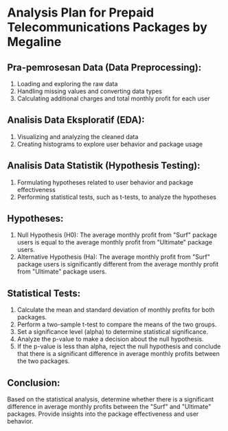 # Analysis Plan for Prepaid Telecommunications Packages by Megaline

## Pra-pemrosesan Data (Data Preprocessing):

1. Loading and exploring the raw data
2. Handling missing values and converting data types
3. Calculating additional charges and total monthly profit for each user

## Analisis Data Eksploratif (EDA):

1. Visualizing and analyzing the cleaned data
2. Creating histograms to explore user behavior and package usage

## Analisis Data Statistik (Hypothesis Testing):

1. Formulating hypotheses related to user behavior and package effectiveness
2. Performing statistical tests, such as t-tests, to analyze the hypotheses

## Hypotheses:

1. Null Hypothesis (H0): The average monthly profit from "Surf" package users is equal to the average monthly profit from "Ultimate" package users.
2. Alternative Hypothesis (Ha): The average monthly profit from "Surf" package users is significantly different from the average monthly profit from "Ultimate" package users.

## Statistical Tests:

1. Calculate the mean and standard deviation of monthly profits for both packages.
2. Perform a two-sample t-test to compare the means of the two groups.
3. Set a significance level (alpha) to determine statistical significance.
4. Analyze the p-value to make a decision about the null hypothesis.
5. If the p-value is less than alpha, reject the null hypothesis and conclude that there is a significant difference in average monthly profits between the two packages.

## Conclusion:

Based on the statistical analysis, determine whether there is a significant difference in average monthly profits between the "Surf" and "Ultimate" packages. Provide insights into the package effectiveness and user behavior.
